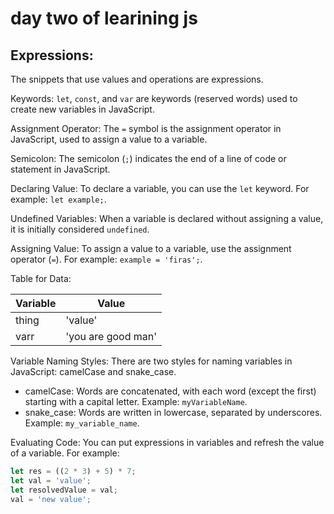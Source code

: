# day two of learining js 
## Expressions: 
The snippets that use values and operations are expressions. 

Keywords: 
`let`, `const`, and `var` are keywords (reserved words) used to create new variables in JavaScript. 

Assignment Operator: 
The `=` symbol is the assignment operator in JavaScript, used to assign a value to a variable. 

Semicolon: 
The semicolon (`;`) indicates the end of a line of code or statement in JavaScript. 

Declaring Value: 
To declare a variable, you can use the `let` keyword. For example: `let example;`. 

Undefined Variables: 
When a variable is declared without assigning a value, it is initially considered `undefined`. 

Assigning Value: 
To assign a value to a variable, use the assignment operator (`=`). For example: `example = 'firas';`. 

Table for Data:

| Variable | Value              |
|----------|--------------------|
| thing    | 'value'            |
| varr     | 'you are good man' |

Variable Naming Styles: 
There are two styles for naming variables in JavaScript: camelCase and snake_case. 
- camelCase: Words are concatenated, with each word (except the first) starting with a capital letter. Example: `myVariableName`.
- snake_case: Words are written in lowercase, separated by underscores. Example: `my_variable_name`.

Evaluating Code: 
You can put expressions in variables and refresh the value of a variable. For example: 
````javascript
let res = ((2 * 3) + 5) * 7;
let val = 'value';
let resolvedValue = val;
val = 'new value';

